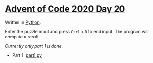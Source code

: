 # [Advent of Code 2020 Day 20](https://adventofcode.com/2020/day/20)

Written in [Python](https://en.wikipedia.org/wiki/Python_(programming_language)).

Enter the puzzle input and press `Ctrl` + `D` to end input. The program will compute a result.

*Currently only part 1 is done.*

  * Part 1: [part1.py](part1.py)